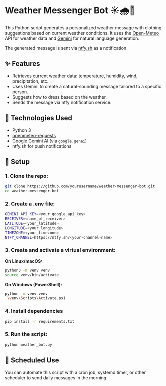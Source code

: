 # Weather Messenger Bot ☀️🌧️🧥

This Python script generates a personalized weather message with clothing suggestions based on current weather conditions. It uses the [Open-Meteo](https://open-meteo.com/) API for weather data and [Gemini](https://ai.google.dev/) for natural language generation.

The generated message is sent via [ntfy.sh](https://ntfy.sh) as a notification.

## ✨ Features

- Retrieves current weather data: temperature, humidity, wind, precipitation, etc.
- Uses Gemini to create a natural-sounding message tailored to a specific person.
- Suggests how to dress based on the weather.
- Sends the message via ntfy notification service.

## 🧠 Technologies Used

- Python 3
- [openmeteo-requests](https://pypi.org/project/openmeteo-requests/)
- Google Gemini AI (via `google.genai`)
- ntfy.sh for push notifications

## 🚀 Setup

### 1. Clone the repo:

```bash
git clone https://github.com/yourusername/weather-messenger-bot.git
cd weather-messenger-bot
```

### 2. Create a .env file:

```bash
GEMINI_API_KEY=<your_google_api_key>
RECEIVER=<name_of_receiver>
LATITUDE=<your_latitude>
LONGITUDE=<your_longitude>
TIMEZONE=<your_timezone>
NTFY_CHANNEL=https://ntfy.sh/<your-channel-name>
```

### 3. Create and activate a virtual environment:

**On Linux/macOS:**

```bash
python3 -m venv venv
source venv/bin/activate
```

**On Windows (PowerShell):**

```bash
python -m venv venv
.\venv\Scripts\Activate.ps1
```

### 4. Install dependencies

```bash
pip install -r requirements.txt
```

### 5. Run the script:

```bash
python weather_bot.py
```

## 📅 Scheduled Use

You can automate this script with a cron job, systemd timer, or other scheduler to send daily messages in the morning.
